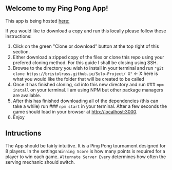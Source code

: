 ## Welcome to my Ping Pong App!

This app is being hosted [here:](https://bristolruss.github.io/Solo-Project/)

If you would like to download a copy and run this locally please follow these instructions:

1) Click on the green "Clone or download" button at the top right of this section.
2) Either download a zipped copy of the files or clone this repo using your prefered cloning method. For this guide I shall be closing using SSH.
3) Browse to the directory you wish to install in your terminal and run `"git clone https://bristolruss.github.io/Solo-Project/ X"` <- X here is what you would like the folder that will be created to be called
4) Once it has finished cloning, cd into this new directory and run ### `npm install` on your terminal. I am using NPM but other package managers are available. 
5) After this has finished downloading all of the dependencies (this can take a while) run ### `npm start` in your terminal. After a few seconds the game should load in your browser at [http://localhost:3000](http://localhost:3000).
6) Enjoy

## Intructions 

The App should be fairly intuitive. It is a Ping Pong tournament designed for 8 players.
In the settings `Winning Score` is how many points is required for a player to win each game. `Alternate Server Every` determines how often the serving mechanic should switch.
